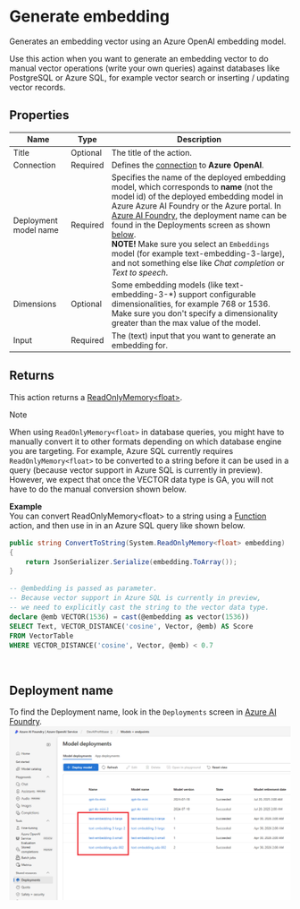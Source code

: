 # Generate embedding

Generates an embedding vector using an Azure OpenAI embedding model.

Use this action when you want to generate an embedding vector to do manual vector operations (write your own queries) against databases like PostgreSQL or Azure SQL, for example vector search or inserting / updating vector records. 


## Properties

| Name            | Type                   | Description                             |
|-----------------|------------------------|-----------------------------------------|
| Title           | Optional               | The title of the action.                |
| Connection      | Required               | Defines the [connection](azure-openai-connection.md) to **Azure OpenAI**. |
| Deployment model name | Required               | Specifies the name of the deployed embedding model, which corresponds to **name** (not the model id) of the deployed embedding model in Azure Azure AI Foundry or the Azure portal. In [Azure AI Foundry](https://ai.azure.com), the deployment name can be found in the Deployments screen as shown [below](#deployment-name). <br/> **NOTE!** Make sure you select an `Embeddings` model (for example text-embedding-3-large), and not something else like _Chat completion_ or _Text to speech_.   |
| Dimensions      | Optional               | Some embedding models (like text-embedding-3-*) support configurable dimensionalities, for example 768 or 1536. Make sure you don't specify a dimensionality greater than the max value of the model.| 
| Input           | Required               | The (text) input that you want to generate an embedding for. |


## Returns
This action returns a [ReadOnlyMemory&lt;float&gt;](https://learn.microsoft.com/en-us/dotnet/api/system.readonlymemory-1). 

>[!NOTE]
>When using `ReadOnlyMemory<float>` in database queries, you might have to manually convert it to other formats depending on which database engine you are targeting. For example, Azure SQL currently requires `ReadOnlyMemory<float>` to be converted to a string before it can be used in a query (because vector support in Azure SQL is currently in preview). However, we expect that once the VECTOR data type is GA, you will not have to do the manual conversion shown below.  


**Example**  
You can convert ReadOnlyMemory&lt;float&gt; to a string using a [Function](../built-in/function.md) action, and then use in in an Azure SQL query like shown below.

```csharp
public string ConvertToString(System.ReadOnlyMemory<float> embedding)
{
    return JsonSerializer.Serialize(embedding.ToArray());
}
```

```sql
-- @embedding is passed as parameter. 
-- Because vector support in Azure SQL is currently in preview, 
-- we need to explicitly cast the string to the vector data type. 
declare @emb VECTOR(1536) = cast(@embedding as vector(1536))
SELECT Text, VECTOR_DISTANCE('cosine', Vector, @emb) AS Score 
FROM VectorTable 
WHERE VECTOR_DISTANCE('cosine', Vector, @emb) < 0.7
```

<br/>

## Deployment name
To find the Deployment name, look in the `Deployments` screen in [Azure AI Foundry](https://ai.azure.com). 
![img](/images/flow/azure-openai-aifoundry-embedding-models.png)
